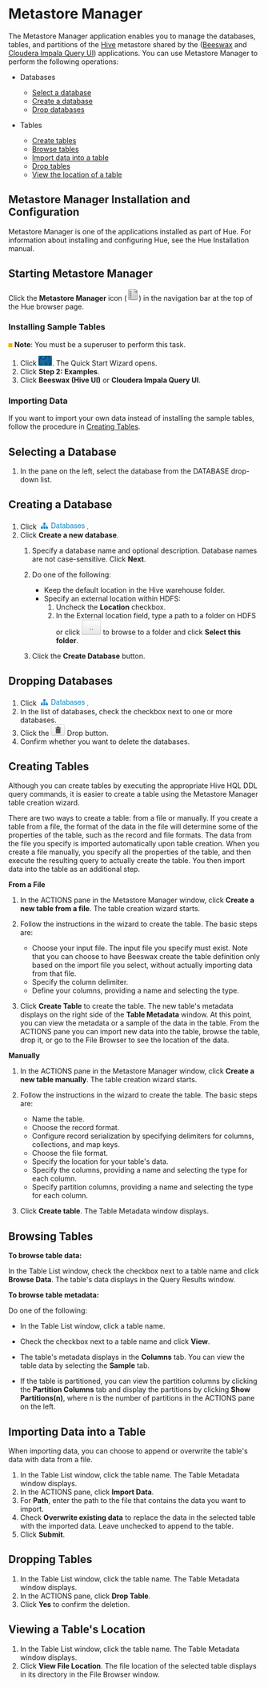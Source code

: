 
<link rel="stylesheet" href="docbook.css" type="text/css" media="screen" title="no title" charset="utf-8"></link>

Metastore Manager
=================

The Metastore Manager application enables you to manage the databases,
tables, and partitions of the
[Hive](http://archive.cloudera.com/cdh4/cdh/4/hive/) metastore shared by
the ([Beeswax](hue2.0ug_topic_4.html#topic_4) and [Cloudera Impala Query
UI](hue2.0ug_topic_5.html#topic_5)) applications. You can use Metastore
Manager to perform the following operations:

-   Databases
    -   [Select a database](#topic_4_4_1)
    -   [Create a database](#concept_hz4_snv_wj)
    -   [Drop databases](#concept_pyc_tgw_wj)

-   Tables
    -   [Create tables](#topic_4_4_2)
    -   [Browse tables](#topic_4_4_3)
    -   [Import data into a table](#topic_4_4_4)
    -   [Drop tables](#topic_4_4_5)
    -   [View the location of a table](#topic_4_4_6)

Metastore Manager Installation and Configuration
------------------------------------------------

Metastore Manager is one of the applications installed as part of Hue.
For information about installing and configuring Hue, see the Hue Installation
manual.

Starting Metastore Manager
--------------------------

Click the **Metastore Manager** icon
(![image](images/icon_table_browser_24.png)) in the navigation bar at
the top of the Hue browser page.

### Installing Sample Tables

![image](images/note.jpg) **Note**: You must be a superuser to perform
this task.

1.  Click ![image](images/quick_start.png). The Quick Start Wizard
    opens.
2.  Click **Step 2: Examples**.
3.  Click **Beeswax (Hive UI)** or **Cloudera Impala Query UI**.

### Importing Data

If you want to import your own data instead of installing the sample
tables, follow the procedure in [Creating Tables](#topic_4_4_2).

Selecting a Database
--------------------

1.  In the pane on the left, select the database from the DATABASE
    drop-down list.

Creating a Database
-------------------

1.  Click ![image](images/databases.png).
2.  Click **Create a new database**.
    1.  Specify a database name and optional description. Database names
        are not case-sensitive. Click **Next**.
    2.  Do one of the following:
        -   Keep the default location in the Hive warehouse folder.
        -   Specify an external location within HDFS:
            1.  Uncheck the **Location** checkbox.
            2.  In the External location field, type a path to a folder
                on HDFS or click ![image](images/browse.png) to browse
                to a folder and click **Select this folder**.

    3.  Click the **Create Database** button.

Dropping Databases
------------------

1.  Click ![image](images/databases.png).
2.  In the list of databases, check the checkbox next to one or more
    databases.
3.  Click the ![image](images/trash.png) Drop button.
4.  Confirm whether you want to delete the databases.

Creating Tables
---------------

Although you can create tables by executing the appropriate Hive HQL DDL
query commands, it is easier to create a table using the Metastore
Manager table creation wizard.

There are two ways to create a table: from a file or manually. If you
create a table from a file, the format of the data in the file will
determine some of the properties of the table, such as the record and
file formats. The data from the file you specify is imported
automatically upon table creation. When you create a file manually, you
specify all the properties of the table, and then execute the resulting
query to actually create the table. You then import data into the table
as an additional step.

**From a File**

1.  In the ACTIONS pane in the Metastore Manager window, click **Create
    a new table from a file**. The table creation wizard starts.
2.  Follow the instructions in the wizard to create the table. The basic
    steps are:
    -   Choose your input file. The input file you specify must exist.
        Note that you can choose to have Beeswax create the table
        definition only based on the import file you select, without
        actually importing data from that file.
    -   Specify the column delimiter.
    -   Define your columns, providing a name and selecting the type.

3.  Click **Create Table** to create the table. The new table's metadata
    displays on the right side of the **Table Metadata** window. At this
    point, you can view the metadata or a sample of the data in the
    table. From the ACTIONS pane you can import new data into the table,
    browse the table, drop it, or go to the File Browser to see the
    location of the data.

**Manually**

1.  In the ACTIONS pane in the Metastore Manager window, click **Create
    a new table manually**. The table creation wizard starts.
2.  Follow the instructions in the wizard to create the table. The basic
    steps are:
    -   Name the table.
    -   Choose the record format.
    -   Configure record serialization by specifying delimiters for
        columns, collections, and map keys.
    -   Choose the file format.
    -   Specify the location for your table's data.
    -   Specify the columns, providing a name and selecting the type for
        each column.
    -   Specify partition columns, providing a name and selecting the
        type for each column.

3.  Click **Create table**. The Table Metadata window displays.

Browsing Tables
---------------

**To browse table data:**

In the Table List window, check the checkbox next to a table name and
click **Browse Data**. The table's data displays in the Query Results
window.

**To browse table metadata:**

Do one of the following:

-   In the Table List window, click a table name.
-   Check the checkbox next to a table name and click **View**.

-   The table's metadata displays in the **Columns** tab. You can view
    the table data by selecting the **Sample** tab.
-   If the table is partitioned, you can view the partition columns by
    clicking the **Partition Columns** tab and display the partitions by
    clicking **Show Partitions(n)**, where n is the number of partitions
    in the ACTIONS pane on the left.

Importing Data into a Table
---------------------------

When importing data, you can choose to append or overwrite the table's
data with data from a file.

1.  In the Table List window, click the table name. The Table Metadata
    window displays.
2.  In the ACTIONS pane, click **Import Data**.
3.  For **Path**, enter the path to the file that contains the data you
    want to import.
4.  Check **Overwrite existing data** to replace the data in the
    selected table with the imported data. Leave unchecked to append to
    the table.
5.  Click **Submit**.

Dropping Tables
---------------

1.  In the Table List window, click the table name. The Table Metadata
    window displays.
2.  In the ACTIONS pane, click **Drop Table**.
3.  Click **Yes** to confirm the deletion.

Viewing a Table's Location
--------------------------

1.  In the Table List window, click the table name. The Table Metadata
    window displays.
2.  Click **View File Location**. The file location of the selected
    table displays in its directory in the File Browser window.

